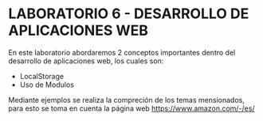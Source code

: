 
# LABORATORIO 6 - DESARROLLO DE APLICACIONES WEB

En este laboratorio abordaremos 2 conceptos importantes dentro del desarrollo de aplicaciones web, los cuales son:

- LocalStorage 
- Uso de Modulos

Mediante ejemplos se realiza la compreción de los temas mensionados, para esto se toma en cuenta la página web https://www.amazon.com/-/es/ 


